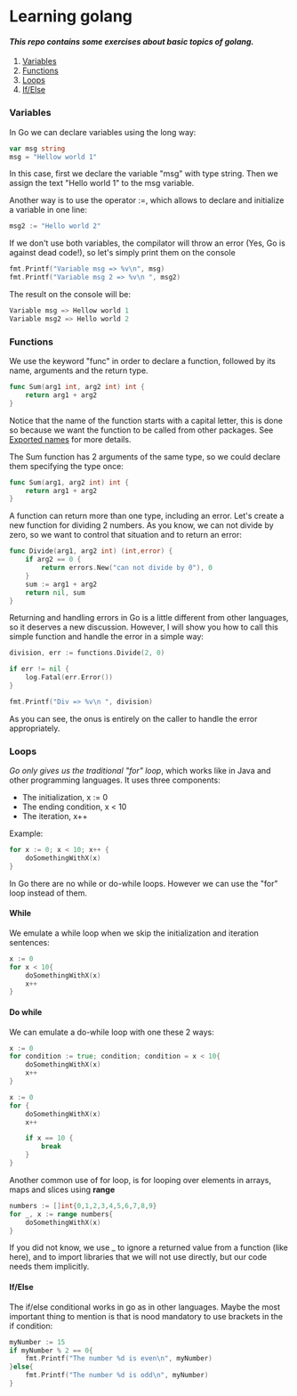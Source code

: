 # Learning golang

#### _This repo contains some exercises about basic topics of golang._

1. [Variables](#Varaiables)
2. [Functions](#Functions)
3. [Loops](#Loops)
4. [If/Else](#If/Else)

### Variables

In Go we can declare variables using the long way:

```go
var msg string
msg = "Hellow world 1"
```

In this case, first we declare the variable "msg" with type string. Then we assign the text "Hello world 1" to the msg variable.

Another way is to use the operator :=, which allows to declare and initialize a variable in one line:

```go
msg2 := "Hello world 2"
```

If we don't use both variables, the compilator will throw an error (Yes, Go is against dead code!), so let's simply print them on the console

```go
fmt.Printf("Variable msg => %v\n", msg)
fmt.Printf("Variable msg 2 => %v\n ", msg2)
```

The result on the console will be:

```go
Variable msg => Hellow world 1
Variable msg2 => Hello world 2
```

### Functions

We use the keyword "func" in order to declare a function, followed by its name, arguments and the return type.

```go
func Sum(arg1 int, arg2 int) int {
	return arg1 + arg2
}
```

Notice that the name of the function starts with a capital letter, this is done so because we want the function to be called from other packages. See [Exported names](https://go.dev/tour/basics/3) for more details.

The Sum function has 2 arguments of the same type, so we could declare them specifying the type once:

```go
func Sum(arg1, arg2 int) int {
	return arg1 + arg2
}
```

A function can return more than one type, including an error. Let's create a new function for dividing 2 numbers. As you know, we can not divide by zero, so we want to control that situation and to return an error:

```go
func Divide(arg1, arg2 int) (int,error) {
	if arg2 == 0 {
		return errors.New("can not divide by 0"), 0
	}
	sum := arg1 + arg2
	return nil, sum
}
```

Returning and handling errors in Go is a little different from other languages, so it deserves a new discussion. However, I will show you how to call this simple function and handle the error in a simple way:

```go
division, err := functions.Divide(2, 0)

if err != nil {
	log.Fatal(err.Error())
}

fmt.Printf("Div => %v\n ", division)
```

As you can see, the onus is entirely on the caller to handle the error appropriately.

### Loops

_Go only gives us the traditional "for" loop_, which works like in Java and other programming languages. It uses three components:

- The initialization, x := 0
- The ending condition, x < 10
- The iteration, x++

Example:

```go
for x := 0; x < 10; x++ {
	doSomethingWithX(x)
}
```

In Go there are no while or do-while loops. However we can use the "for" loop instead of them.

#### While

We emulate a while loop when we skip the initialization and iteration sentences:

```go
x := 0
for x < 10{
	doSomethingWithX(x)
	x++
}
```

#### Do while

We can emulate a do-while loop with one these 2 ways:

```go
x := 0
for condition := true; condition; condition = x < 10{
	doSomethingWithX(x)
	x++
}
```

```go
x := 0
for {
	doSomethingWithX(x)
	x++

	if x == 10 {
		break
	}
}
```

Another common use of for loop, is for looping over elements in arrays, maps and slices using __range__

```go
numbers := []int{0,1,2,3,4,5,6,7,8,9}
for _, x := range numbers{
	doSomethingWithX(x)
}
```

If you did not know, we use _ to ignore a returned value from a function (like here), and to import libraries that we will not use directly, but our code needs them implicitly.

#### If/Else

The if/else conditional works in go as in other languages. Maybe the most important thing to mention is that is nood mandatory to use brackets in the if condition:

```go
myNumber := 15
if myNumber % 2 == 0{
	fmt.Printf("The number %d is even\n", myNumber)
}else{
	fmt.Printf("The number %d is odd\n", myNumber)
}
```